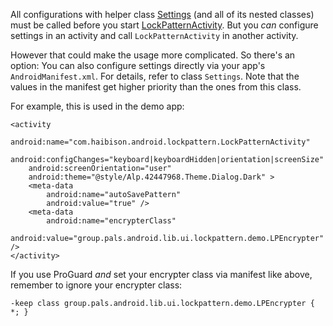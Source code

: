 All configurations with helper class [Settings](http://docs.android-lockpattern.googlecode.com/hg/com/haibison/android/lockpattern/util/Settings.html) (and all of its nested classes) must be called before you start [LockPatternActivity](http://docs.android-lockpattern.googlecode.com/hg/com/haibison/android/lockpattern/LockPatternActivity.html). But you _can_ configure settings in an activity and call `LockPatternActivity` in another activity.

However that could make the usage more complicated. So there's an option: You can also configure settings directly via your app's `AndroidManifest.xml`. For details, refer to class `Settings`. Note that the values in the manifest get higher priority than the ones from this class.

For example, this is used in the demo app:

```
<activity
    android:name="com.haibison.android.lockpattern.LockPatternActivity"
    android:configChanges="keyboard|keyboardHidden|orientation|screenSize"
    android:screenOrientation="user"
    android:theme="@style/Alp.42447968.Theme.Dialog.Dark" >
    <meta-data
        android:name="autoSavePattern"
        android:value="true" />
    <meta-data
        android:name="encrypterClass"
        android:value="group.pals.android.lib.ui.lockpattern.demo.LPEncrypter" />
</activity>
```

If you use ProGuard _and_ set your encrypter class via manifest like above, remember to ignore your encrypter class:
```
-keep class group.pals.android.lib.ui.lockpattern.demo.LPEncrypter { *; }
```